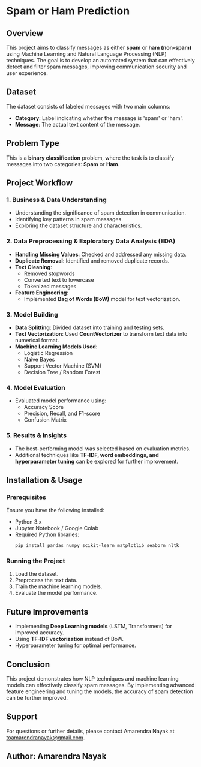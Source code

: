 # Spam or Ham Prediction

## Overview
This project aims to classify messages as either **spam** or **ham (non-spam)** using Machine Learning and Natural Language Processing (NLP) techniques. The goal is to develop an automated system that can effectively detect and filter spam messages, improving communication security and user experience.

## Dataset
The dataset consists of labeled messages with two main columns:
- **Category**: Label indicating whether the message is 'spam' or 'ham'.
- **Message**: The actual text content of the message.

## Problem Type
This is a **binary classification** problem, where the task is to classify messages into two categories: **Spam** or **Ham**.

## Project Workflow

### 1. Business & Data Understanding
- Understanding the significance of spam detection in communication.
- Identifying key patterns in spam messages.
- Exploring the dataset structure and characteristics.

### 2. Data Preprocessing & Exploratory Data Analysis (EDA)
- **Handling Missing Values**: Checked and addressed any missing data.
- **Duplicate Removal**: Identified and removed duplicate records.
- **Text Cleaning**:
  - Removed stopwords
  - Converted text to lowercase
  - Tokenized messages
- **Feature Engineering**:
  - Implemented **Bag of Words (BoW)** model for text vectorization.

### 3. Model Building
- **Data Splitting**: Divided dataset into training and testing sets.
- **Text Vectorization**: Used **CountVectorizer** to transform text data into numerical format.
- **Machine Learning Models Used**:
  - Logistic Regression
  - Naive Bayes
  - Support Vector Machine (SVM)
  - Decision Tree / Random Forest

### 4. Model Evaluation
- Evaluated model performance using:
  - Accuracy Score
  - Precision, Recall, and F1-score
  - Confusion Matrix

### 5. Results & Insights
- The best-performing model was selected based on evaluation metrics.
- Additional techniques like **TF-IDF, word embeddings, and hyperparameter tuning** can be explored for further improvement.

## Installation & Usage
### Prerequisites
Ensure you have the following installed:
- Python 3.x
- Jupyter Notebook / Google Colab
- Required Python libraries:
  ```bash
  pip install pandas numpy scikit-learn matplotlib seaborn nltk
  ```

### Running the Project
1. Load the dataset.
2. Preprocess the text data.
3. Train the machine learning models.
4. Evaluate the model performance.

## Future Improvements
- Implementing **Deep Learning models** (LSTM, Transformers) for improved accuracy.
- Using **TF-IDF vectorization** instead of BoW.
- Hyperparameter tuning for optimal performance.

## Conclusion
This project demonstrates how NLP techniques and machine learning models can effectively classify spam messages. By implementing advanced feature engineering and tuning the models, the accuracy of spam detection can be further improved.

## Support
For questions or further details, please contact Amarendra Nayak at toamarendranayak@gmail.com.

**Author**: Amarendra Nayak
---



